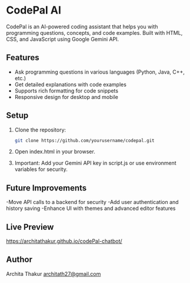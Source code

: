 # CodePal AI

CodePal is an AI-powered coding assistant that helps you with programming questions, concepts, and code examples. Built with HTML, CSS, and JavaScript using Google Gemini API.

## Features
- Ask programming questions in various languages (Python, Java, C++, etc.)
- Get detailed explanations with code examples
- Supports rich formatting for code snippets
- Responsive design for desktop and mobile

## Setup

1. Clone the repository:
   ```bash
   git clone https://github.com/yourusername/codepal.git
   
2. Open index.html in your browser.

3. Important: Add your Gemini API key in script.js or use environment variables for security.

## Future Improvements

-Move API calls to a backend for security
-Add user authentication and history saving
-Enhance UI with themes and advanced editor features

## Live Preview
https://architathakur.github.io/codePal-chatbot/

## Author

Archita Thakur
architath27@gmail.com

